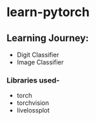# learn-pytorch

## Learning Journey:
- Digit Classifier 
- Image Classifier

### Libraries used-
- torch
- torchvision
- livelossplot
